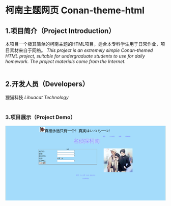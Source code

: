 # 柯南主题网页 Conan-theme-html

## 1.项目简介（Project Introduction）
本项目一个极其简单的柯南主题的HTML项目，适合本专科学生用于日常作业，项目素材来自于网络。
_This project is an extremely simple Conan-themed HTML project, suitable for undergraduate students to use for daily homework. The project materials come from the Internet._
<br>
<br>
## 2.开发人员（Developers）
狸猫科技 _Lihuacat Technology_
<br>
<br>
### 3.项目展示（Project Demo）
![image](/show.png)

